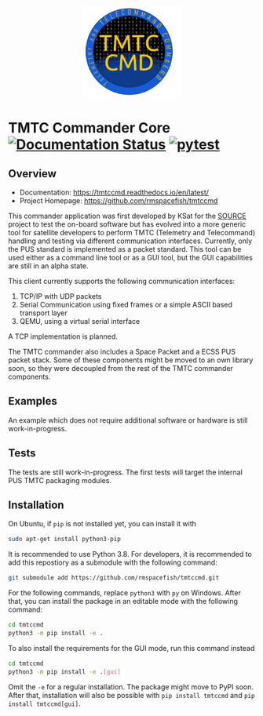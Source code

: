 <p align="center"> <img src="docs/logo_tmtccmd_smaller.png" width="40%"> </p>

TMTC Commander Core [![Documentation Status](https://readthedocs.org/projects/tmtccmd/badge/?version=latest)](https://tmtccmd.readthedocs.io/en/latest/?badge=latest)
[![pytest](https://github.com/rmspacefish/tmtccmd/actions/workflows/ci.yml/badge.svg?branch=develop&event=push)](https://github.com/rmspacefish/tmtccmd/actions/workflows/ci.yml)
====

## Overview

- Documentation: https://tmtccmd.readthedocs.io/en/latest/
- Project Homepage: https://github.com/rmspacefish/tmtccmd

This commander application was first developed by KSat for the 
[SOURCE](https://www.ksat-stuttgart.de/en/our-missions/source/) project to test the on-board 
software but has evolved into a more generic tool for satellite developers to perform TMTC 
(Telemetry and Telecommand) handling and testing via different communication interfaces. 
Currently, only the PUS standard is implemented as a packet standard. This tool can be used either 
as a command line tool or as a GUI tool, but the GUI capabilities are still in an alpha state.

This client currently supports the following communication interfaces:

1. TCP/IP with UDP packets
2. Serial Communication using fixed frames or a simple ASCII based transport layer
3. QEMU, using a virtual serial interface

A TCP implementation is planned.

The TMTC commander also includes a Space Packet and a ECSS PUS packet stack. Some of these
components might be moved to an own library soon, so they were decoupled from the rest 
of the TMTC commander components.

## Examples 

An example which does not require additional software or hardware is still work-in-progress.

## Tests

The tests are still work-in-progress. The first tests will target the internal
PUS TMTC packaging modules.

## Installation

On Ubuntu, if `pip` is not installed yet, you can install it with

```sh
sudo apt-get install python3-pip
```

It is recommended to use Python 3.8.
For developers, it is recommended to add this repostiory as a submodule
with the following command:

```sh
git submodule add https://github.com/rmspacefish/tmtccmd.git
```

For the following commands, replace `python3` with `py` on Windows.
After that, you can install the package in an editable mode with the following command:

```sh
cd tmtccmd
python3 -m pip install -e .
```

To also install the requirements for the GUI mode, run this command instead

```sh
cd tmtccmd
python3 -m pip install -e .[gui]
```

Omit the `-e` for a regular installation. The package might move to PyPI soon.
After that, installation will also be possible with `pip install tmtccmd`
and `pip install tmtccmd[gui]`.
